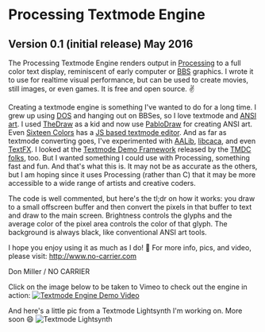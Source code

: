 # Processing Textmode Engine
## Version 0.1 (initial release) May 2016

The Processing Textmode Engine renders output in [Processing](http://www.processing.org) to a full color text display,
reminiscent of early computer or [BBS](https://en.wikipedia.org/wiki/Bulletin_board_system) graphics. I wrote it to use for realtime visual performance, but can be used to create movies, still images, or even games.
It is free and open source. :v:

Creating a textmode engine is something I've wanted to do for a long time. I
grew up using [DOS](https://en.wikipedia.org/wiki/MS-DOS) and hanging out on BBSes, so I love textmode and [ANSI art](https://www.google.com/search?tbm=isch&q=ansi+art&gws_rd=ssl). I
used [TheDraw](https://en.wikipedia.org/wiki/TheDraw) as a kid and now use [PabloDraw](http://picoe.ca/products/pablodraw/) for creating ANSI art. Even [Sixteen Colors](http://www.sixteencolors.net) has a [JS based textmode editor](http://draw.sixteencolors.net/). And as far as
textmode converting goes, I've experimented with [AALib](http://aa-project.sourceforge.net/aalib/), [libcaca](http://caca.zoy.org/), and even [TextFX](http://sol.gfxile.net/textfx/index.html).
I looked at the [Textmode Demo Framework](http://www.pouet.net/prod.php?which=64192) released by the [TMDC folks](http://tmdc.scene.org/), too. But I wanted
something I could use with Processing, something fast and fun. And that's what
this is. It may not be as accurate as the others, but I am hoping since it uses
Processing (rather than C) that it may be more accessible to a wide range of
artists and creative coders.

The code is well commented, but here's the tl;dr on how it works: you draw to a small
offscreen buffer and then convert the pixels in that buffer to text and draw to the
main screen. Brightness controls the glyphs and the average color of the pixel area
controls the color of that glyph. The background is always black, like conventional
ANSI art tools.

I hope you enjoy using it as much as I do! :pray: For more info, pics, and video, please
visit: http://www.no-carrier.com

Don Miller / NO CARRIER

Click on the image below to be taken to Vimeo to check out the engine in action:
[![Textmode Engine Demo Video](http://www.no-carrier.com/img/engineDemo.png)](https://vimeo.com/165805982)

And here's a little pic from a Textmode Lightsynth I'm working on. More soon :smile:
![Textmode Lightsynth](http://www.no-carrier.com/img/lightSynth640_c.png)
